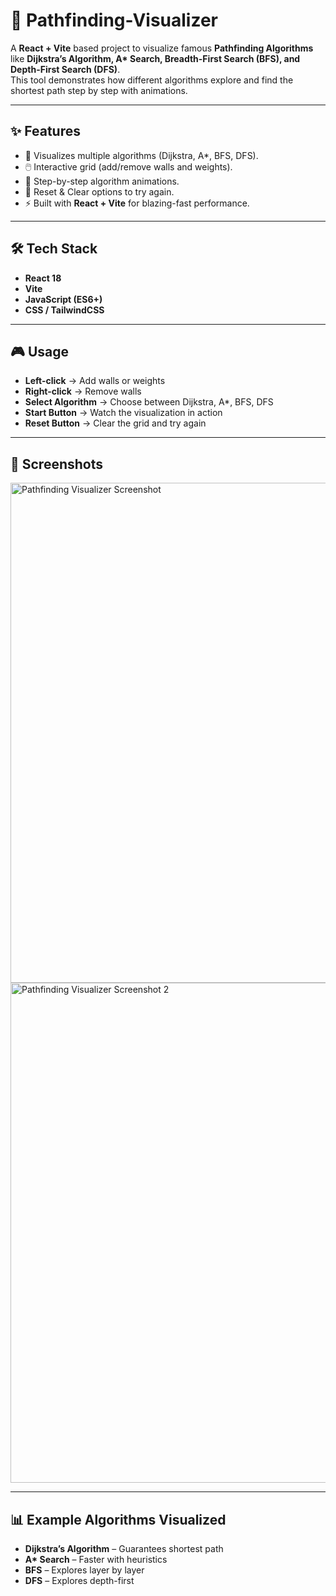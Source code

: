 # 🚀 Pathfinding-Visualizer

A **React + Vite** based project to visualize famous **Pathfinding Algorithms** like **Dijkstra’s Algorithm, A\* Search, Breadth-First Search (BFS), and Depth-First Search (DFS)**.  
This tool demonstrates how different algorithms explore and find the shortest path step by step with animations.

---

## ✨ Features
- 🎯 Visualizes multiple algorithms (Dijkstra, A\*, BFS, DFS).
- 🖱️ Interactive grid (add/remove walls and weights).
- 🎥 Step-by-step algorithm animations.
- 🔄 Reset & Clear options to try again.
- ⚡ Built with **React + Vite** for blazing-fast performance.

---

## 🛠️ Tech Stack
- **React 18**
- **Vite**
- **JavaScript (ES6+)**
- **CSS / TailwindCSS**

---

## 🎮 Usage
- **Left-click** → Add walls or weights  
- **Right-click** → Remove walls  
- **Select Algorithm** → Choose between Dijkstra, A\*, BFS, DFS  
- **Start Button** → Watch the visualization in action  
- **Reset Button** → Clear the grid and try again  

---

## 📸 Screenshots

<img width="800" alt="Pathfinding Visualizer Screenshot" src="https://github.com/user-attachments/assets/8ad58513-582a-4c74-889a-df3152b99807" />

<img width="800" alt="Pathfinding Visualizer Screenshot 2" src="https://github.com/user-attachments/assets/2384a5ce-6239-46ce-b1e2-8cb4482d1f08" />

---

## 📊 Example Algorithms Visualized
- **Dijkstra’s Algorithm** – Guarantees shortest path  
- **A\* Search** – Faster with heuristics  
- **BFS** – Explores layer by layer  
- **DFS** – Explores depth-first

